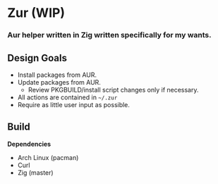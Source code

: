 # Zur (WIP)
### Aur helper written in Zig written specifically for my wants.

## Design Goals
- Install packages from AUR.
- Update packages from AUR.
    - Review PKGBUILD/install script changes only if necessary.
- All actions are contained in `~/.zur`
- Require as little user input as possible.

## Build
**Dependencies**
- Arch Linux (pacman)
- Curl
- Zig (master)
